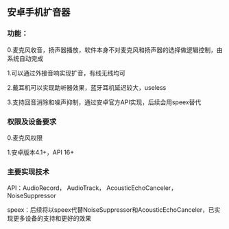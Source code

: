 ## 安卓手机扩音器

### 功能：

0.麦克风收音，扬声器播放，软件本身不对麦克风和扬声器的选择做逻辑控制，由系统自动完成

1.可以通过外接音响实现扩音，有线无线均可

2.戴耳机可以实现助听器效果，蓝牙耳机延迟较大，useless

3.支持回音消除和噪声抑制，通过安卓官方API实现，后续会用speex替代

### 权限及设备要求

0.麦克风权限

1.安卓版本4.1+，API 16+

### 主要实现技术

API：AudioRecord， AudioTrack， AcousticEchoCanceler， NoiseSuppressor

speex：后续将以speex代替NoiseSuppressor和AcousticEchoCanceler，已实现更多设备的支持和更好的效果